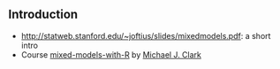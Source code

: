 ## Introduction

* http://statweb.stanford.edu/~joftius/slides/mixedmodels.pdf: a short intro
* Course [mixed-models-with-R](https://github.com/m-clark/mixed-models-with-R) by [Michael J. Clark](http://m-clark.github.io/cv.html)
